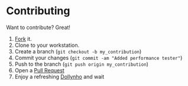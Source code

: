 # Contributing

Want to contribute? Great!

1. [Fork][1] it.
2. Clone to your workstation.
3. Create a branch (`git checkout -b my_contribution`)
4. Commit your changes (`git commit -am "Added performance tester"`)
5. Push to the branch (`git push origin my_contribution`)
6. Open a [Pull Request][2]
7. Enjoy a refreshing [Dollynho][3] and wait

[1]: https://github.com/tkovs/cbrainfuck/fork
[2]: https://github.com/tkovs/cbrainfuck/pulls
[3]: https://www.youtube.com/watch?v=XFXSGairsEc